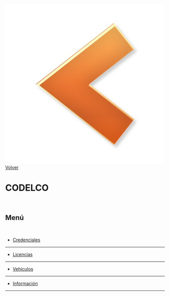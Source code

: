 <link rel="stylesheet" type="text/css" href="../styles.css">
<br>

![](../img/back.png) [Volver](../index.md)
<br>

# CODELCO
<br>

## Menú
<br>

- [Credenciales](credenciales.md)
---
- [Licencias](licencias.md)
---
- [Vehículos](vehiculos.md)
---
- [Información](informacion.md)
---


